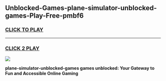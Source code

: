 
## Unblocked-Games-plane-simulator-unblocked-games-Play-Free-pmbf6
<h3>
<a href="https://premium76.site?title=plane-simulator-unblocked-games&ref=19M">CLICK TO PLAY</a></h3>
<hr>

<h3>
<a href="https://premium76.site?title=plane-simulator-unblocked-games&ref=19M">CLICK 2 PLAY</a>
  
</h3>

<a href="https://premium76.site?title=plane-simulator-unblocked-games&ref=19M"><img src="https://clearcache.store/games.png"></a>


**plane-simulator-unblocked-games games unblocked: Your Gateway to Fun and Accessible Online Gaming**
